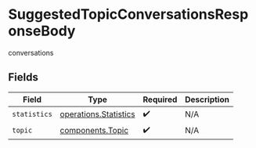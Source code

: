 # SuggestedTopicConversationsResponseBody

conversations


## Fields

| Field                                                          | Type                                                           | Required                                                       | Description                                                    |
| -------------------------------------------------------------- | -------------------------------------------------------------- | -------------------------------------------------------------- | -------------------------------------------------------------- |
| `statistics`                                                   | [operations.Statistics](../../models/operations/statistics.md) | :heavy_check_mark:                                             | N/A                                                            |
| `topic`                                                        | [components.Topic](../../models/components/topic.md)           | :heavy_check_mark:                                             | N/A                                                            |